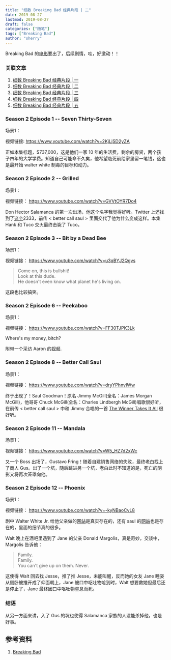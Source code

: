 ```yaml
---
title: "细数 Breaking Bad 经典片段 | 二" 
date: 2019-08-27
lastmod: 2019-08-27
draft: false
categories: ["随笔"]
tags: ["Breaking Bad"]
author: "sherry"
---
```

Breaking Bad 的[电影](https://twitter.com/BreakingBad/status/1165405442039676928)要出了，后续剧情，哇，好激动！！

### 关联文章

1. [细数 Breaking Bad 经典片段 | 一](https://ireflux.github.io/snow/post/the-classic-scene-of-breaking-bad-1)
2. [细数 Breaking Bad 经典片段 | 二](https://ireflux.github.io/snow/post/the-classic-scene-of-breaking-bad-2)
3. [细数 Breaking Bad 经典片段 | 三](https://ireflux.github.io/snow/post/the-classic-scene-of-breaking-bad-3)
4. [细数 Breaking Bad 经典片段 | 四](https://ireflux.github.io/snow/post/the-classic-scene-of-breaking-bad-4)
5. [细数 Breaking Bad 经典片段 | 五](https://ireflux.github.io/snow/post/the-classic-scene-of-breaking-bad-5)

<!--more-->

### Season 2 Episode 1 -- Seven Thirty-Seven

场景1：

视频链接: https://www.youtube.com/watch?v=2KjLjSD2yZA

正如本集标题，$737,000，这是他们一家 10 年的生活费，剩余的房贷，两个孩子四年的大学学费。知道自己可能命不久矣，他希望临死前给家里留一笔钱，这也是最开始 walter white 制毒的目标和动力。

### Season 2 Episode 2 -- Grilled

场景1：

视频链接： https://www.youtube.com/watch?v=GVVtOYR7Do4

Don Hector Salamanca 的第一次出场，他这个名字我觉得好听。Twitter 上还找到了[这个](https://twitter.com/h_salamanca?lang=en)2333，前传 < better call saul > 里面交代了他为什么变成这样。本集 Hank 和 Tuco 交火最终击毙了 Tuco。

### Season 2 Episode 3 -- Bit by a Dead Bee

场景1：

视频链接： https://www.youtube.com/watch?v=u3qBYJ2Qgvs

> Come on, this is bullshit!  
> Look at this dude.  
> He doesn't even know what planet he's living on.

这段也比较搞笑。

### Season 2 Episode 6 -- Peekaboo

场景1：

视频链接： https://www.youtube.com/watch?v=FF30TJPK3Lk

Where's my money, bitch?

附带一个采访 Aaron 的[视频](https://www.youtube.com/watch?v=UlmviSx09HA).

### Season 2 Episode 8 -- Better Call Saul

场景1：

视频链接： https://www.youtube.com/watch?v=dryYPhnvIWw

终于出现了！Saul Goodman！原名 Jimmy McGill(全名：James Morgan McGill)，他哥哥 Chuck McGill(全名：Charles Lindbergh McGill)唱歌很好听，在前传 < better call saul > 中和 Jimmy 合唱的一首 [The Winner Takes It All](https://www.youtube.com/watch?v=qll7hCYFNjs) 很好听。

### Season 2 Episode 11 -- Mandala

场景1：

视频链接： https://www.youtube.com/watch?v=W5_HZ7d2xWc

又一个 Boss 出场了，Gustavo Fring！随着自建销售网络的失败，最终老白找上了商人 Gus。出了一个坑，随后跳进另一个坑，老白此时不知道的是，死亡的阴影又将再次笼罩向他。

### Season 2 Episode 12 -- Phoenix

场景1：

视频链接： https://www.youtube.com/watch?v=-kyNBaoCvL8

剧中 Walter White Jr. 给他父亲做的[网站](http://www.savewalterwhite.com/)是真实存在的，还有 saul 的[网站](https://www.amc.com/shows/better-call-saul/saul-goodman-esq/)也是存在的，里面的细节真的很多。

Walt 晚上在酒吧里遇到了 Jane 的父亲 Donald Margolis，真是奇妙，交谈中，Margolis 告诉他：

> Family.  
> Family.  
> You can't give up on them. Never.

这使得 Walt 回去找 Jesse，推了推 Jesse，未能叫醒，反而她的女友 Jane 睡姿从侧卧被推开成了仰面朝上，Jane 被口中呕吐物呛到时，Walt 想要救她但最后还是停止了，Jane 最终因口中呕吐物窒息而死。

### 结语

从另一方面来讲，入了 Gus 的坑也使得 Salamanca 家族的人没能杀掉他，也是好事。

## 参考资料

1. [Breaking Bad](https://en.wikipedia.org/wiki/Breaking_Bad)
